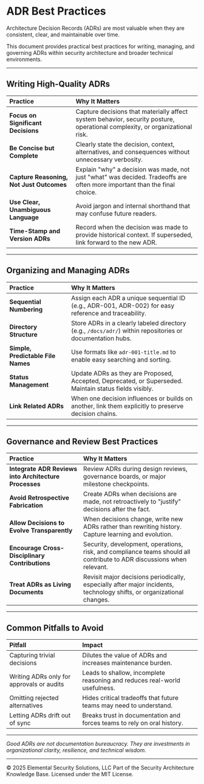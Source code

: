 # ADR Best Practices

Architecture Decision Records (ADRs) are most valuable when they are consistent, clear, and maintainable over time.

This document provides practical best practices for writing, managing, and governing ADRs within security architecture and broader technical environments.

---

## Writing High-Quality ADRs

| Practice | Why It Matters |
|:---------|:---------------|
| **Focus on Significant Decisions** | Capture decisions that materially affect system behavior, security posture, operational complexity, or organizational risk. |
| **Be Concise but Complete** | Clearly state the decision, context, alternatives, and consequences without unnecessary verbosity. |
| **Capture Reasoning, Not Just Outcomes** | Explain "why" a decision was made, not just "what" was decided. Tradeoffs are often more important than the final choice. |
| **Use Clear, Unambiguous Language** | Avoid jargon and internal shorthand that may confuse future readers. |
| **Time-Stamp and Version ADRs** | Record when the decision was made to provide historical context. If superseded, link forward to the new ADR. |

---

## Organizing and Managing ADRs

| Practice | Why It Matters |
|:---------|:---------------|
| **Sequential Numbering** | Assign each ADR a unique sequential ID (e.g., ADR-001, ADR-002) for easy reference and traceability. |
| **Directory Structure** | Store ADRs in a clearly labeled directory (e.g., `/docs/adr/`) within repositories or documentation hubs. |
| **Simple, Predictable File Names** | Use formats like `adr-001-title.md` to enable easy searching and sorting. |
| **Status Management** | Update ADRs as they are Proposed, Accepted, Deprecated, or Superseded. Maintain status fields visibly. |
| **Link Related ADRs** | When one decision influences or builds on another, link them explicitly to preserve decision chains. |

---

## Governance and Review Best Practices

| Practice | Why It Matters |
|:---------|:---------------|
| **Integrate ADR Reviews into Architecture Processes** | Review ADRs during design reviews, governance boards, or major milestone checkpoints. |
| **Avoid Retrospective Fabrication** | Create ADRs when decisions are made, not retroactively to "justify" decisions after the fact. |
| **Allow Decisions to Evolve Transparently** | When decisions change, write new ADRs rather than rewriting history. Capture learning and evolution.
| **Encourage Cross-Disciplinary Contributions** | Security, development, operations, risk, and compliance teams should all contribute to ADR discussions when relevant. |
| **Treat ADRs as Living Documents** | Revisit major decisions periodically, especially after major incidents, technology shifts, or organizational changes. |

---

## Common Pitfalls to Avoid

| Pitfall | Impact |
|:--------|:-------|
| Capturing trivial decisions | Dilutes the value of ADRs and increases maintenance burden. |
| Writing ADRs only for approvals or audits | Leads to shallow, incomplete reasoning and reduces real-world usefulness. |
| Omitting rejected alternatives | Hides critical tradeoffs that future teams may need to understand. |
| Letting ADRs drift out of sync | Breaks trust in documentation and forces teams to rely on oral history. |

---

*Good ADRs are not documentation bureaucracy. They are investments in organizational clarity, resilience, and technical wisdom.*



---
© 2025 Elemental Security Solutions, LLC
Part of the Security Architecture Knowledge Base.
Licensed under the MIT License.
